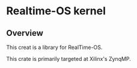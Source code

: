 # Realtime-OS kernel

## Overview

This creat is a library for RealTime-OS.

This crate is primarily targeted at Xilinx's ZynqMP.
